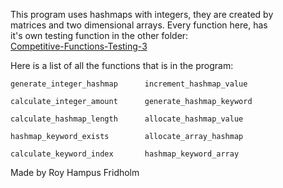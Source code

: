 
This program uses hashmaps with integers, they are created  by  
matrices and two dimensional arrays. Every function here,  has  
it's own testing function in the other folder:  
[Competitive-Functions-Testing-3](./Competitive-Testing-Folder/Competitive-Functions-Testing-3)

Here is a list of all the functions that is  in  the  program:

```
generate_integer_hashmap      increment_hashmap_value

calculate_integer_amount      generate_hashmap_keyword

calculate_hashmap_length      allocate_hashmap_value

hashmap_keyword_exists        allocate_array_hashmap

calculate_keyword_index       hashmap_keyword_array
```

Made by Roy Hampus Fridholm
